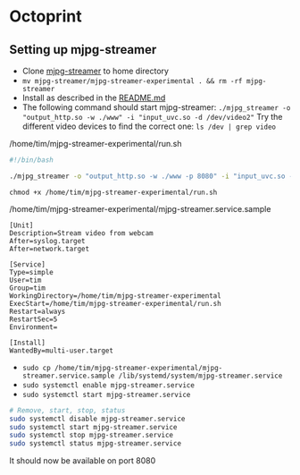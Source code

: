 # Octoprint

## Setting up mjpg-streamer

* Clone [mjpg-streamer](https://github.com/jacksonliam/mjpg-streamer) to home directory
* `mv mjpg-streamer/mjpg-streamer-experimental . && rm -rf mjpg-streamer`
* Install as described in the [README.md](https://github.com/jacksonliam/mjpg-streamer/blob/master/README.md)
* The following command should start mjpg-streamer: `./mjpg_streamer -o "output_http.so -w ./www" -i "input_uvc.so -d /dev/video2"` 
  Try the different video devices to find the correct one: `ls /dev | grep video`

/home/tim/mjpg-streamer-experimental/run.sh
```sh
#!/bin/bash

./mjpg_streamer -o "output_http.so -w ./www -p 8080" -i "input_uvc.so -d /dev/video2
```
`chmod +x /home/tim/mjpg-streamer-experimental/run.sh`

/home/tim/mjpg-streamer-experimental/mjpg-streamer.service.sample
```systemd
[Unit]
Description=Stream video from webcam
After=syslog.target
After=network.target

[Service]
Type=simple
User=tim
Group=tim
WorkingDirectory=/home/tim/mjpg-streamer-experimental
ExecStart=/home/tim/mjpg-streamer-experimental/run.sh
Restart=always
RestartSec=5
Environment=

[Install]
WantedBy=multi-user.target
```
* `sudo cp /home/tim/mjpg-streamer-experimental/mjpg-streamer.service.sample /lib/systemd/system/mjpg-streamer.service`
* `sudo systemctl enable mjpg-streamer.service`
* `sudo systemctl start mjpg-streamer.service`

```sh
# Remove, start, stop, status
sudo systemctl disable mjpg-streamer.service
sudo systemctl start mjpg-streamer.service
sudo systemctl stop mjpg-streamer.service
sudo systemctl status mjpg-streamer.service
```

It should now be available on port 8080

